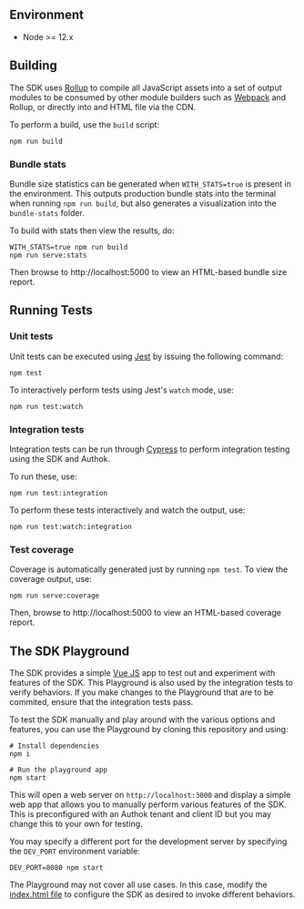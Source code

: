 ## Environment

- Node >= 12.x

## Building

The SDK uses [Rollup](https://rollupjs.org/guide/en/) to compile all JavaScript assets into a set of output modules to be consumed by other module builders such as [Webpack](https://webpack.js.org/) and Rollup, or directly into and HTML file via the CDN.

To perform a build, use the `build` script:

```
npm run build
```

### Bundle stats

Bundle size statistics can be generated when `WITH_STATS=true` is present in the environment. This outputs production bundle stats into the terminal when running `npm run build`, but also generates a visualization into the `bundle-stats` folder.

To build with stats then view the results, do:

```
WITH_STATS=true npm run build
npm run serve:stats
```

Then browse to http://localhost:5000 to view an HTML-based bundle size report.

## Running Tests

### Unit tests

Unit tests can be executed using [Jest](https://jestjs.io/) by issuing the following command:

```
npm test
```

To interactively perform tests using Jest's `watch` mode, use:

```
npm run test:watch
```

### Integration tests

Integration tests can be run through [Cypress](https://www.cypress.io/) to perform integration testing using the SDK and Authok.

To run these, use:

```
npm run test:integration
```

To perform these tests interactively and watch the output, use:

```
npm run test:watch:integration
```

### Test coverage

Coverage is automatically generated just by running `npm test`. To view the coverage output, use:

```
npm run serve:coverage
```

Then, browse to http://localhost:5000 to view an HTML-based coverage report.

## The SDK Playground

The SDK provides a simple [Vue JS](https://vuejs.org/) app to test out and experiment with features of the SDK. This Playground is also used by the integration tests to verify behaviors. If you make changes to the Playground that are to be commited, ensure that the integration tests pass.

To test the SDK manually and play around with the various options and features, you can use the Playground by cloning this repository and using:

```
# Install dependencies
npm i

# Run the playground app
npm start
```

This will open a web server on `http://localhost:3000` and display a simple web app that allows you to manually perform various features of the SDK. This is preconfigured with an Authok tenant and client ID but you may change this to your own for testing.

You may specify a different port for the development server by specifying the `DEV_PORT` environment variable:

```
DEV_PORT=8080 npm start
```

The Playground may not cover all use cases. In this case, modify the [index.html file](https://github.com/authok/authok-vue/blob/master/static/index.html) to configure the SDK as desired to invoke different behaviors.
